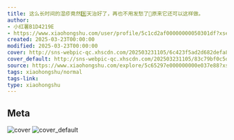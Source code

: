 ```yaml
---
title: 这么长时间的湿疹竟然9️⃣天治好了，再也不用发愁了🌴原来它还可以这样做。
author:
- 小红薯B1D4219E
- https://www.xiaohongshu.com/user/profile/5c1cd2af00000000050301df?xsec_token=undefined
created: 2025-03-23T00:00:00
modified: 2025-03-23T00:00:00
cover: http://sns-webpic-qc.xhscdn.com/202503231105/6c423f5ad2d682defa8ba3de7e98ae58/083ad5b9-7711-3689-958e-9392b1092068!nc_n_webp_prv_1
cover_default: http://sns-webpic-qc.xhscdn.com/202503231105/83c79bf0c5dff92508c52991d79c65cd/083ad5b9-7711-3689-958e-9392b1092068!nc_n_webp_mw_1
source: https://www.xiaohongshu.com/explore/5c65297e000000000e037e88?xsec_token=ABAVKHmGl0FbZgAbKycvSP35mjHXf0h8AjLQmgc8DmFRM=
tags: xiaohongshu/normal
tags-link:
type: xiaohongshu
---
```


## Meta

![cover](http://sns-webpic-qc.xhscdn.com/202503231105/6c423f5ad2d682defa8ba3de7e98ae58/083ad5b9-7711-3689-958e-9392b1092068!nc_n_webp_prv_1)
![cover_default](http://sns-webpic-qc.xhscdn.com/202503231105/83c79bf0c5dff92508c52991d79c65cd/083ad5b9-7711-3689-958e-9392b1092068!nc_n_webp_mw_1)
